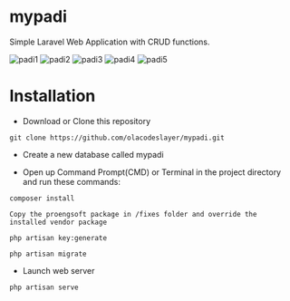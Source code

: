 # mypadi

Simple Laravel Web Application with CRUD  functions.

![padi1](https://user-images.githubusercontent.com/7272598/27961620-31f16d24-6327-11e7-8f1a-a85473f62c65.png)
![padi2](https://user-images.githubusercontent.com/7272598/27961689-77d7a722-6327-11e7-9b72-99b24f8f5808.png)
![padi3](https://user-images.githubusercontent.com/7272598/27961690-77de02d4-6327-11e7-819b-e878b301f197.png)
![padi4](https://user-images.githubusercontent.com/7272598/27961691-77e1006a-6327-11e7-80c4-aa866fcf88cb.png)
![padi5](https://user-images.githubusercontent.com/7272598/27961688-77cbb07a-6327-11e7-95e9-266b818f066c.png)

# Installation
- Download or Clone this repository
```
git clone https://github.com/olacodeslayer/mypadi.git
```
- Create a new database called mypadi

-  Open up Command Prompt(CMD) or Terminal in the project directory and run these commands:
```
composer install

Copy the proengsoft package in /fixes folder and override the installed vendor package

php artisan key:generate

php artisan migrate
```
- Launch web server
```
php artisan serve
```

